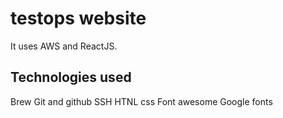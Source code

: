 # testops website

It uses AWS and ReactJS.

## Technologies used

Brew
Git and github
SSH
HTNL
css
Font awesome
Google fonts
